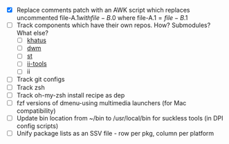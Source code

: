 - [x] Replace comments patch with an AWK script which replaces uncommented
  file-A.$1 with file-B.$0 where file-A.$1 = file-B.$1
- [ ] Track components which have their own repos. How? Submodules? What else?
    - [ ] [khatus](https://github.com/khandkar/khatus)
    - [ ] [dwm](https://github.com/khandkar/dwm)
    - [ ] [st](https://github.com/khandkar/st)
    - [ ] [ii-tools](https://github.com/khandkar/ii-tools)
    - [ ] ii
- [ ] Track git configs
- [ ] Track zsh
- [ ] Track oh-my-zsh install recipe as dep
- [ ] fzf versions of dmenu-using multimedia launchers (for Mac compatibility)
- [ ] Update bin location from ~/bin to /usr/local/bin for suckless tools (in DPI config scripts)
- [ ] Unify package lists as an SSV file - row per pkg, column per platform
